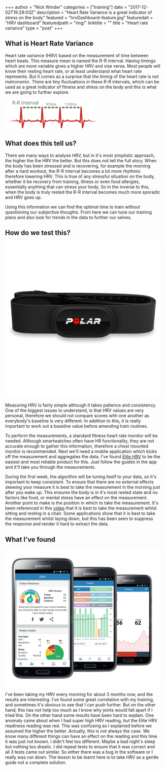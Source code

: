 +++
author = "Nick Winder"
categories = ["training"]
date = "2017-12-02T19:29:03Z"
description = "Heart Rate Variance is a great indicator of stress on the body"
featured = "hrvDashboard-feature.jpg"
featuredalt = "HRV dashboard"
featuredpath = "img/"
linktitle = ""
title = "Heart rate variance"
type = "post"
+++
## What is Heart Rate Variance
Heart rate variance (HRV) based on the measurement of time between heart beats. This measure mean is named the R-R interval. Having timings which are more variable gives a higher HRV and vise versa. Most people will know their resting heart rate, or at least understand what heart rate represents. But it comes as a surprise that the timing of the heart rate is not metronomic. There are tiny fluctuations in these R-R intervals, which can be used as a great indicator of fitness and stress on the body and this is what we are going to further explore.

![Picture of R-R interval](/img/hrvGraph.png)

## What does this tell us?
There are many ways to analyse HRV, but in it's most simplistic approach, the higher the the HRV the better. But this does not tell the full story. When the body has been stressed and is recovering, for example the morning after a hard workout, the R-R interval becomes a lot more rhythmic therefore lowering HRV. This is true of any stressful situation on the body, whether it be recovery from training, illness or even food allergies, essentially anything that can stress your body. So in the inverse to this, when the body is truly rested the R-R interval becomes much more sporadic and HRV goes up. 

Using this information we can find  the optimal time to train without questioning our subjective thoughts. From here we can tune our training plans and also look for trends in the data to further our selves.

## How do we test this?

![Polar Heart Rate Monitor](/img/polarHRM.png)

Measuring HRV is fairly simple although it takes patience and consistency. One of the biggest issues to understand, is that HRV values are very personal, therefore we should not compare scores with one another as everybody's baseline is very different. In addition to this, it is really important to work out a baseline value before amending train routines. 

To perform the measurements, a standard fitness heart rate monitor will be needed. Although smartwatches often have HR functionality, they are not accurate enough to gather this information, therefore a chest mounted monitor is recommended. Next we'll need a mobile application which kicks off the measurement and aggregates the data. I've found [Elite HRV][] to be the easiest and most reliable product for this. Just follow the guides in the app and it'll take you through the measurements. 

During the first week, the algorithm will be tuning itself to your data, so it's important to keep consistent. To ensure that there are no external effects skewing your measure it is best to take the measurement in the morning just after you wake up. This ensures the body is in it's most rested state and no factors like food, or mental stress have an effect on the measurement. Another point to make is the position in which to take the measurement. It's been referenced in this [video][Elite HRV Video] that it is best to take the measurement whilst sitting and resting in a chair. Some applications show that it is best to take the measurement whilst laying down, but this has been seen to suppress the response and render it hard to extract the data.

## What I've found

![EliteHRV](/img/eliteHRV.png)

I've been taking my HRV every morning for about 3 months now, and the results are interesting. I've found some great correlation with my training, and sometimes it's obvious to see that I can push further. But on the other hand, this has not help too much as I know why joints would fall apart if I tried this. On the other hand some results have been hard to explain. One anomaly came about when I had super high HRV reading, but the Elite HRV readiness reading was red. This was confusing as I explained before we assumed the higher the better. Actually, this is not always the case. We know many different things can have an effect on the reading and this time it was just not known. I didn't feel too different. Maybe a bad night's sleep but nothing too drastic. I did repeat tests to ensure that it was correct and all 3 tests came out similar. So either there was a bug in the software or I really was run down. The lesson to be learnt here is to take HRV as a gentle guide not a complete solution. 

[Elite HRV]: https://elitehrv.com/ 
[Elite HRV Video]: https://www.youtube.com/watch?v=mtXzlFytJnw&t=3s
